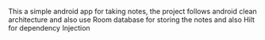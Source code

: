 This a simple android app for taking notes, the project follows android clean architecture and also use Room database for storing the notes and also Hilt for dependency Injection
